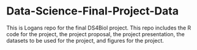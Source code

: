 # Data-Science-Final-Project-Data
This is Logans repo for the final DS4Biol project. This repo includes the R code for the project, the project proposal, the project presentation, the datasets to be used for the project, and figures for the project. 
